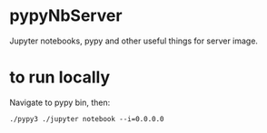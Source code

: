 # pypyNbServer
Jupyter notebooks, pypy and other useful things for server image.

# to run locally

Navigate to pypy bin, then:

```./pypy3 ./jupyter notebook --i=0.0.0.0```
